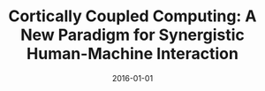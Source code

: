 ---
title: "Cortically Coupled Computing: A New Paradigm for Synergistic Human-Machine Interaction"
date: 2016-01-01
authors_string: Sameer Saproo, Josef Faller, Victor Shih, Paul Sajda, Nicholas Waytowich, Addison Bohannon, Vernon Lawhern, Brent Lance, David Jangraw
authors:
   - Sameer Saproo
   - Josef Faller
   - Victor Shih
   - Paul Sajda
   - Nicholas Waytowich
   - Addison Bohannon
   - Vernon Lawhern
   - Brent Lance
   - David Jangraw
author_ids:
   - david_jangraw
journal: 'Computer'
volume: 49
issue: 
pages: 60-68
book_title: ''
publisher: ''
abstract: ''
project_id: 
paper_url: http://ieeexplore.ieee.org/document/7562326/http://xplorestaging.ieee.org/ielx7/2/7562313/07562326.pdf?arnumber=7562326
doi: 10.1109/MC.2016.294
data_loc: ''
code_loc: ''
file: '/assets/publications//assets/publications/'
file_name: '/assets/publications/'
type: journal_article
pub_str: ' (2016) Computer 49: 60-68'
layout: publication 
---